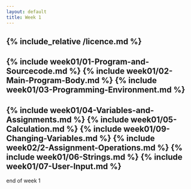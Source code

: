 ```yaml
---
layout: default
title: Week 1
---
```

{% include_relative /licence.md %}
---
{% include week01/01-Program-and-Sourcecode.md %}
{% include week01/02-Main-Program-Body.md %}
{% include week01/03-Programming-Environment.md %}
---
{% include week01/04-Variables-and-Assignments.md %}
{% include week01/05-Calculation.md %}
{% include week01/09-Changing-Variables.md %}
{% include week02/2-Assignment-Operations.md %}
{% include week01/06-Strings.md %}
{% include week01/07-User-Input.md %}
---
end of week 1